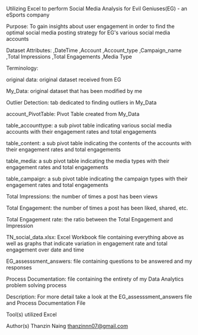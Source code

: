Utilizing Excel to perform Social Media Analysis for Evil Geniuses(EG) - an eSports company

Purpose:
To gain insights about user engagement in order to find the optimal social media posting strategy for EG's various social media
accounts

Dataset Attributes:
  ,DateTime
  ,Account
  ,Account_type
  ,Campaign_name
  ,Total Impressions
  ,Total Engagements
  ,Media Type
  
 Terminology:
 
  original data: original dataset received from EG
  
  My_Data: original dataset that has been modified by me
  
  Outlier Detection: tab dedicated to finding outliers in My_Data
  
  account_PivotTable: Pivot Table created from My_Data
  
  table_accounttype: a sub pivot table indicating various social media accounts with their engagement rates and total engagements
  
  table_content: a sub pivot table indicating the contents of the accounts with their engagement rates and total engagements
  
  table_media: a sub pivot table indicating the media types with their engagement rates and total engagements
  
  table_campaign:  a sub pivot table indicating the campaign types with their engagement rates and total engagements
  
  Total Impressions: the number of times a post has been views
  
  Total Engagement: the number of times a post has been liked, shared, etc.
  
  Total Engagement rate: the ratio between the Total Engagement and Impression
  
  TN_social_data.xlsx: Excel Workbook file containing everything above as well as
  graphs that indicate variation in engagement rate and total engagement over
  date and time
  
  EG_assesssment_answers: file containing questions to be answered and my responses
  
  Process Documentation: file containing the entirety of my Data Analytics problem
  solving process

Description:
For more detail take a look at the EG_assesssment_answers file and Process Documentation File

Tool(s) utilized
Excel

Author(s)
Thanzin Naing
thanzinnn07@gmail.com
